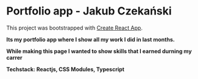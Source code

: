 # Portfolio app - Jakub Czekański

This project was bootstrapped with [Create React App](https://github.com/facebook/create-react-app).

**Its my portfolio app where I show all my work I did in last months.**

**While making this page I wanted to show skills that I earned durning my carrer**

**Techstack: Reactjs, CSS Modules, Typescript**
